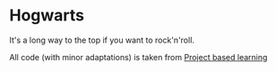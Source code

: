 # Hogwarts
It's a long way to the top if you want to rock'n'roll.

All code (with minor adaptations) is taken from [Project based learning](https://github.com/tuvtran/project-based-learning)
